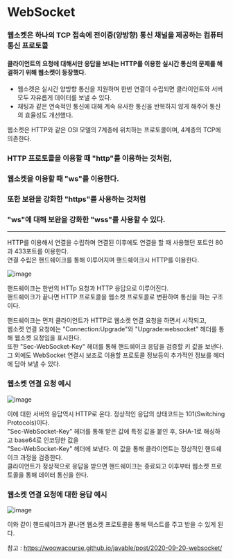# WebSocket

### 웹소켓은 하나의 TCP 접속에 전이중(양방향) 통신 채널을 제공하는 컴퓨터 통신 프로토콜   

#### 클라이언트의 요청에 대해서만 응답을 보내는 HTTP를 이용한 실시간 통신의 문제를 해결하기 위해 웹소켓이 등장했다.   
* 웹소켓은 실시간 양방향 통신을 지원하며 한번 연결이 수립되면 클라이언트와 서버 모두 자유롭게 데이터를 보낼 수 있다.
* 채팅과 같은 연속적인 통신에 대해 계속 유사한 통신을 반복하지 않게 해주어 통신의 효율성도 개선했다.   

웹소켓은 HTTP와 같은 OSI 모델의 7계층에 위치하는 프로토콜이며, 4계층의 TCP에 의존한다.

### HTTP 프로토콜을 이용할 때 "http"를 이용하는 것처럼,
### 웹소켓을 이용할 때 "ws"를 이용한다.
### 또한 보완을 강화한 "https"를 사용하는 것처럼
### "ws"에 대해 보완을 강화한 "wss"를 사용할 수 있다.
<hr/>

HTTP를 이용해서 연결을 수립하며 연결된 이후에도 연결을 할 때 사용했던 포트인 80과 433포트를 이용한다.   
연결 수립은 핸드쉐이크를 통해 이루어지며 핸드쉐이크시 HTTP를 이용한다.

![image](https://user-images.githubusercontent.com/37826908/120201182-1c288a80-c260-11eb-81b6-9faebe66a8ed.png)   

핸드쉐이크는 한번의 HTTp 요청과 HTTP 응답으로 이루어진다.   
핸드쉐이크가 끝나면 HTTP 프로토콜을 웹소켓 프로토콜로 변환하여 통신을 하는 구조이다.   
   
핸드쉐이크는 먼저 클라이언트가 HTTP로 웹소켓 연결 요청을 하면서 시작되고,   
웹소켓 연결 요청에는 "Connection:Upgrade"와 "Upgrade:websocket" 헤더를 통해 웹소켓 요청임을 표시한다.   
또한 "Sec-WebSocket-Key" 헤더를 통해 핸드쉐이크 응답을 검증할 키 값을 보낸다.   
그 외에도 WebSocket 연결시 보조로 이용할 프로토콜 정보등의 추가적인 정보를 헤더에 담아 보낼 수 있다.   

### 웹소켓 연결 요청 예시   
![image](https://user-images.githubusercontent.com/37826908/120202769-f2706300-c261-11eb-8661-5e65c76af08f.png)   

이에 대한 서버의 응답역시 HTTP로 온다. 정상적인 응답의 상태코드는 101(Switching Protocols)이다.   
"Sec-WebSocket-Key" 헤더를 통해 받은 값에 특정 값을 붙인 후, SHA-1로 해싱하고 base64로 인코딩한 값을       
"Sec-WebSocket-Key" 헤더에 보낸다. 이 값을 통해 클라이언트는 정상적인 핸드쉐이크 과정을 검증한다.   
클라이언트가 정상적으로 응답을 받으면 핸드쉐이크는 종료되고 이후부터 웹소켓 프로토콜을 통해 데이터 통신을 한다.

### 웹소켓 연결 요청에 대한 응답 예시   
![image](https://user-images.githubusercontent.com/37826908/120203222-70cd0500-c262-11eb-9f12-475b4bdbb665.png)

이와 같이 핸드쉐이크가 끝나면 웹소켓 프로토콜을 통해 텍스트를 주고 받을 수 있게 된다.

참고 : https://woowacourse.github.io/javable/post/2020-09-20-websocket/
